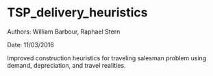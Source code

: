 # TSP_delivery_heuristics
Authors: William Barbour, Raphael Stern

Date: 11/03/2016

Improved construction heuristics for traveling salesman problem using demand, depreciation, and travel realities.
